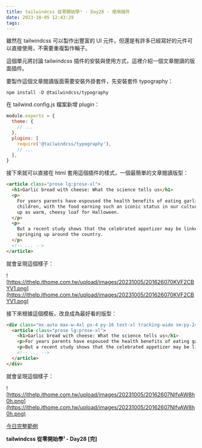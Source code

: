 ```yaml
---
title: tailwindcss 從零開始學¹ - Day28 - 使用插件
date: 2023-10-05 12:43:29
tags:
---
```

雖然在 tailwindcss 可以製作出豐富的 UI 元件，但還是有許多已經寫好的元件可以直接使用，不需要重複製作輪子。

這個單元將討論 tailwindcss 插件的安裝與使用方式，這裡介紹一個文章閱讀的版面插件。

要製作這個文章閱讀版面需要安裝外掛套件，先安裝套件 typography：

```shell
npm install -D @tailwindcss/typography
```

在 tailwind.config.js 檔案新增 plugin：

```js
module.exports = {
  theme: {
    // ...
  },
  plugins: [
    require('@tailwindcss/typography'),
    // ...
  ],
}
```

接下來就可以直接在 html 套用這個插件的樣式，一個最簡單的文章閱讀版型：

```html
<article class="prose lg:prose-xl">
  <h1>Garlic bread with cheese: What the science tells us</h1>
  <p>
    For years parents have espoused the health benefits of eating garlic bread with cheese to their
    children, with the food earning such an iconic status in our culture that kids will often dress
    up as warm, cheesy loaf for Halloween.
  </p>
  <p>
    But a recent study shows that the celebrated appetizer may be linked to a series of rabies cases
    springing up around the country.
  </p>
  <!-- ... -->
</article>
```

就會呈現這個樣子：

![https://ithelp.ithome.com.tw/upload/images/20231005/201626070KVF2CBYV1.png](https://ithelp.ithome.com.tw/upload/images/20231005/201626070KVF2CBYV1.png)

接下來根據這個模板，改良成為最好看的版型：

```html
<div class="mx-auto max-w-4xl px-4 py-16 text-xl tracking-wide sm:py-24 sm:px-6 md:px-12">
  <article class="prose lg:prose-xl">
    <h1>Garlic bread with cheese: What the science tells us</h1>
    <p>For years parents have espoused the health benefits of eating garlic bread with cheese to their children, with the food earning such an iconic status in our culture that kids will often dress up as warm, cheesy loaf for Halloween.</p>
    <p>But a recent study shows that the celebrated appetizer may be linked to a series of rabies cases springing up around the country.</p>
    <!-- ... -->
  </article>
</div>
```

就會呈現這個樣子：

![https://ithelp.ithome.com.tw/upload/images/20231005/20162607NlfvAW8h0h.png](https://ithelp.ithome.com.tw/upload/images/20231005/20162607NlfvAW8h0h.png)

[今日完整範例](https://play.tailwindcss.com/bOAqEat6rV?layout=horizontal)

**tailwindcss 從零開始學¹ - Day28 [完]**